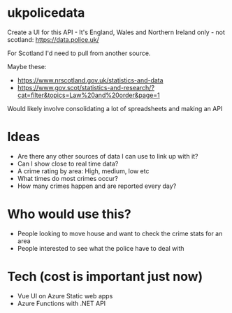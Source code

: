 # ukpolicedata

Create a UI for this API - It's England, Wales and Northern Ireland only - not scotland: https://data.police.uk/   

For Scotland I'd need to pull from another source.  

Maybe these: 
- https://www.nrscotland.gov.uk/statistics-and-data
- https://www.gov.scot/statistics-and-research/?cat=filter&topics=Law%20and%20order&page=1

Would likely involve consolidating a lot of spreadsheets and making an API

# Ideas
- Are there any other sources of data I can use to link up with it?
- Can I show close to real time data?
- A crime rating by area: High, medium, low etc
- What times do most crimes occur?
- How many crimes happen and are reported every day?

# Who would use this?
- People looking to move house and want to check the crime stats for an area
- People interested to see what the police have to deal with

# Tech (cost is important just now)
- Vue UI on Azure Static web apps
- Azure Functions with .NET API 

